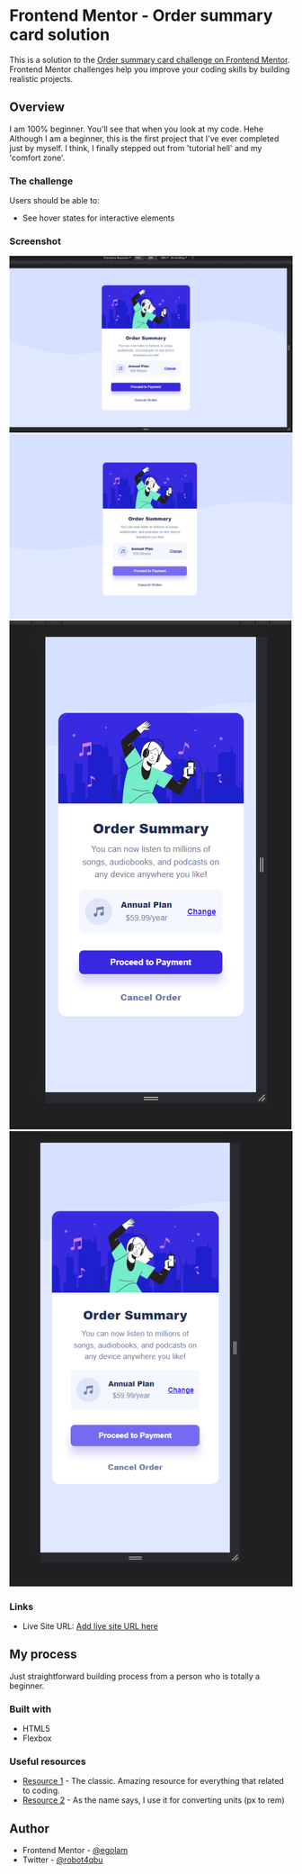 # Frontend Mentor - Order summary card solution

This is a solution to the [Order summary card challenge on Frontend Mentor](https://www.frontendmentor.io/challenges/order-summary-component-QlPmajDUj). Frontend Mentor challenges help you improve your coding skills by building realistic projects. 

## Overview

I am 100% beginner. You'll see that when you look at my code. Hehe Although I am a beginner, this is the first project that I've ever completed just by myself. I think, I finally stepped out from 'tutorial hell' and my 'comfort zone'.

### The challenge

Users should be able to:

- See hover states for interactive elements

### Screenshot

![](./ssD.png)
![](./ssD-active.png)
![](./ssM.png)
![](./ssM-active.png)

### Links

- Live Site URL: [Add live site URL here](https://your-live-site-url.com)

## My process

Just straightforward building process from a person who is totally a beginner.

### Built with

- HTML5
- Flexbox

### Useful resources

- [Resource 1](https://www.w3schools.com/) - The classic. Amazing resource for everything that related to coding.
- [Resource 2](https://www.example.com) - As the name says, I use it for converting units (px to rem)

## Author

- Frontend Mentor - [@egolam](https://www.frontendmentor.io/profile/egolam)
- Twitter - [@robot4qbu](https://www.twitter.com/robot4qbu)